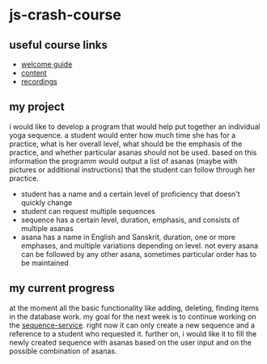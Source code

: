 # js-crash-course

## useful course links
- [welcome guide](https://github.com/WTMBerlin/jscc-welcomeguide)
- [content](http://wtmberlin.com/javascript-crash-course/)
- [recordings](https://www.youtube.com/watch?v=xCr2v8I4x-I&list=PL9pDl_Oth4cqVnLrf5DCK4a_HhoAEhV4a)

## my project
i would like to develop a program that would help put together an individual yoga sequence. a student would enter how much time she has for a practice, what is her overall level, what should be the emphasis of the practice, and whether particular asanas should not be used. based on this information the programm would output a list of asanas (maybe with pictures or additional instructions) that the student can follow through her practice.

- student has a name and a certain level of proficiency that doesn't quickly change
- student can request multiple sequences
- sequence has a certain level, duration, emphasis, and consists of multiple asanas
- asana has a name in English and Sanskrit, duration, one or more emphases, and multiple variations depending on level. not every asana can be followed by any other asana, sometimes particular order has to be maintained

## my current progress
at the moment all the basic functionality like adding, deleting, finding items in the 
database work. 
my goal for the next week is to continue working on the [sequence-service](https://github.com/galina-nichkova/js-crash-course/blob/lesson5/services/sequence-service.js#L7). right now it can only create a new sequence and a reference to a student who requested it. 
further on, i would like it to fill the newly created sequence with asanas based on the user input and on the possible combination of asanas.

